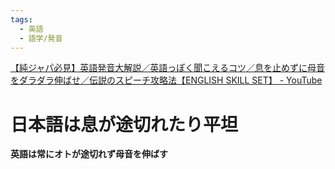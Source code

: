 ```yaml
---
tags:
  - 英語
  - 語学/発音
---
```

[【純ジャパ必見】英語発音大解説／英語っぽく聞こえるコツ／息を止めずに母音をダラダラ伸ばせ／伝説のスピーチ攻略法【ENGLISH SKILL SET】 - YouTube](https://www.youtube.com/watch?v=XFCWLNZ6pmY)

# 日本語は息が途切れたり平坦

**英語は常にオトが途切れず母音を伸ばす**

